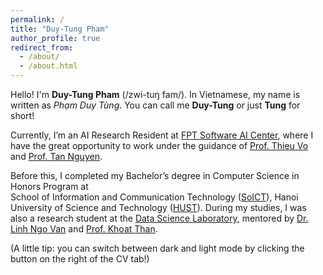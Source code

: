 ```yaml
---
permalink: /
title: "Duy-Tung Pham"
author_profile: true
redirect_from: 
  - /about/
  - /about.html
---
```


Hello! I'm **Duy-Tung Pham** (/zwi-tuŋ fam/). In Vietnamese, my name is written as *Phạm Duy Tùng*. You can call me **Duy-Tung** or just **Tung** for short!

Currently, I’m an AI Research Resident at [FPT Software AI Center](https://vn.linkedin.com/company/fpt-software-ai-center), where I have the great opportunity to work under the guidance of [Prof. Thieu Vo](https://sites.google.com/tdtu.edu.vn/vongocthieu) and [Prof. Tan Nguyen](https://tanmnguyen89.github.io/).

Before this, I completed my Bachelor’s degree in Computer Science in Honors Program at  
School of Information and Communication Technology ([SoICT](https://soict.hust.edu.vn/en/)), Hanoi University of Science and Technology ([HUST](https://hust.edu.vn/en/)). During my studies, I was also a research student at the [Data Science Laboratory](http://ds.soict.hust.edu.vn/), mentored by [Dr. Linh Ngo Van](https://users.soict.hust.edu.vn/linhnv/) and [Prof. Khoat Than](https://users.soict.hust.edu.vn/khoattq/).

(A little tip: you can switch between dark and light mode by clicking the button on the right of the CV tab!)
